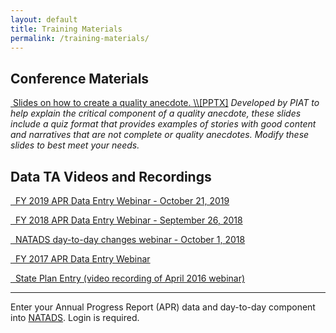 ```yaml
---
layout: default
title: Training Materials
permalink: /training-materials/
---
```

<div class="container">
  <div class="row">
<div class="col-12">
<h2 class="block-heading"><span>Conference Materials</span></h2>
<p><a href="assets/Anecdotes-Slides.pptx"><i class="fas fa-file-powerpoint" aria-hidden="true">&nbsp;</i>Slides on how to create a quality anecdote. \\[PPTX]</a>&nbsp;<em>Developed by PIAT to help explain the critical component of a quality anecdote, these slides include a quiz format that provides examples of stories with good content and narratives that are not complete or quality anecdotes. Modify these slides to best meet your needs.</em></p>

<h2 class="block-heading"><span>Data TA Videos and Recordings</span></h2>

<p><a href="https://youtu.be/LVg084q1Ytc"><em class="fas fa-file-video" aria-hidden="true">&nbsp;</em> FY 2019 APR Data Entry Webinar - October 21, 2019</a></p>
<p><a href="https://youtu.be/aH-QmK8b2Jo"><em class="fas fa-file-video" aria-hidden="true">&nbsp;</em> FY 2018 APR Data Entry Webinar - September 26, 2018</a></p>
<p><a href="https://youtu.be/iocF1INhBwI"><em class="fas fa-file-video" aria-hidden="true">&nbsp;</em> NATADS day-to-day changes webinar - October 1, 2018</a></p>
<p><a href="https://public.3.basecamp.com/p/wEQVwz6kCaxhg6ofaFMNMfrM"><em class="fas fa-file-video" aria-hidden="">&nbsp;</em> FY 2017 APR Data Entry Webinar</a></p>
<p><a href="https://connectpro97884399.adobeconnect.com/_a839220836/p66au6hq1lm/?launcher=false&amp;fcsContent=true&amp;pbMode=normal"><em class="fas fa-file-video" aria-hidden="">&nbsp;</em> State Plan Entry (video recording of April 2016 webinar)</a></p>

<hr />
<div class="alert alert-secondary" role="alert">
	Enter your Annual Progress Report (APR) data and day-to-day component into <a href="http://www.state572data.net/">NATADS</a>. Login is required.
	</div>

</div>
</div>
</div>
